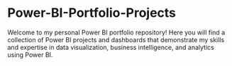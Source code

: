 # Power-BI-Portfolio-Projects
Welcome to my personal Power BI portfolio repository! Here you will find a collection of Power BI projects and dashboards that demonstrate my skills and expertise in data visualization, business intelligence, and analytics using Power BI.
